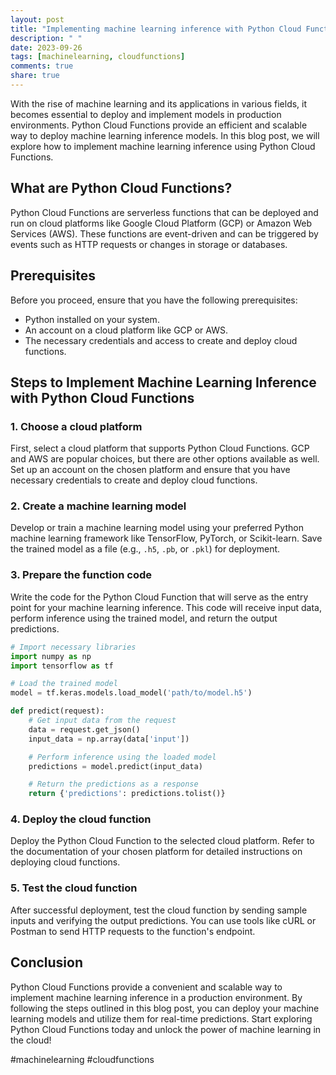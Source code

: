 ```yaml
---
layout: post
title: "Implementing machine learning inference with Python Cloud Functions"
description: " "
date: 2023-09-26
tags: [machinelearning, cloudfunctions]
comments: true
share: true
---
```


With the rise of machine learning and its applications in various fields, it becomes essential to deploy and implement models in production environments. Python Cloud Functions provide an efficient and scalable way to deploy machine learning inference models. In this blog post, we will explore how to implement machine learning inference using Python Cloud Functions.

## What are Python Cloud Functions?

Python Cloud Functions are serverless functions that can be deployed and run on cloud platforms like Google Cloud Platform (GCP) or Amazon Web Services (AWS). These functions are event-driven and can be triggered by events such as HTTP requests or changes in storage or databases.

## Prerequisites

Before you proceed, ensure that you have the following prerequisites:

- Python installed on your system.
- An account on a cloud platform like GCP or AWS.
- The necessary credentials and access to create and deploy cloud functions.

## Steps to Implement Machine Learning Inference with Python Cloud Functions

### 1. Choose a cloud platform

First, select a cloud platform that supports Python Cloud Functions. GCP and AWS are popular choices, but there are other options available as well. Set up an account on the chosen platform and ensure that you have necessary credentials to create and deploy cloud functions.

### 2. Create a machine learning model

Develop or train a machine learning model using your preferred Python machine learning framework like TensorFlow, PyTorch, or Scikit-learn. Save the trained model as a file (e.g., `.h5`, `.pb`, or `.pkl`) for deployment.

### 3. Prepare the function code

Write the code for the Python Cloud Function that will serve as the entry point for your machine learning inference. This code will receive input data, perform inference using the trained model, and return the output predictions.

```python
# Import necessary libraries
import numpy as np
import tensorflow as tf

# Load the trained model
model = tf.keras.models.load_model('path/to/model.h5')

def predict(request):
    # Get input data from the request
    data = request.get_json()
    input_data = np.array(data['input'])

    # Perform inference using the loaded model
    predictions = model.predict(input_data)

    # Return the predictions as a response
    return {'predictions': predictions.tolist()}
```

### 4. Deploy the cloud function

Deploy the Python Cloud Function to the selected cloud platform. Refer to the documentation of your chosen platform for detailed instructions on deploying cloud functions.

### 5. Test the cloud function

After successful deployment, test the cloud function by sending sample inputs and verifying the output predictions. You can use tools like cURL or Postman to send HTTP requests to the function's endpoint.

## Conclusion

Python Cloud Functions provide a convenient and scalable way to implement machine learning inference in a production environment. By following the steps outlined in this blog post, you can deploy your machine learning models and utilize them for real-time predictions. Start exploring Python Cloud Functions today and unlock the power of machine learning in the cloud!

#machinelearning #cloudfunctions